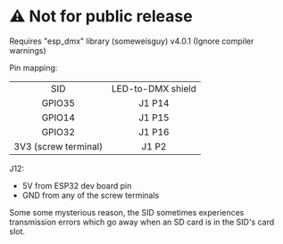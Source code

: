 
# **&#9888; Not for public release**

Requires "esp_dmx" library (someweisguy) v4.0.1
(Ignore compiler warnings)

Pin mapping:
<table>
    <tr>
     <td align="center">SID</td><td align="center">LED-to-DMX shield</td>
    </tr>
    <tr>
     <td align="center">GPIO35</a></td>
     <td align="center">J1 P14</td>
    </tr>
    <tr>
     <td align="center">GPIO14</td>
     <td align="center">J1 P15</td>
    </tr>
    <tr>
     <td align="center">GPIO32</td>
     <td align="center">J1 P16</td>
    </tr>
  <tr>
     <td align="center">3V3 (screw terminal)</td>
     <td align="center">J1 P2</td>
    </tr>
 </table>
 
  J12: 
  - 5V from ESP32 dev board pin 
  - GND from any of the screw terminals


Some some mysterious reason, the SID sometimes experiences transmission errors which go away when an SD card is in the SID's card slot.
